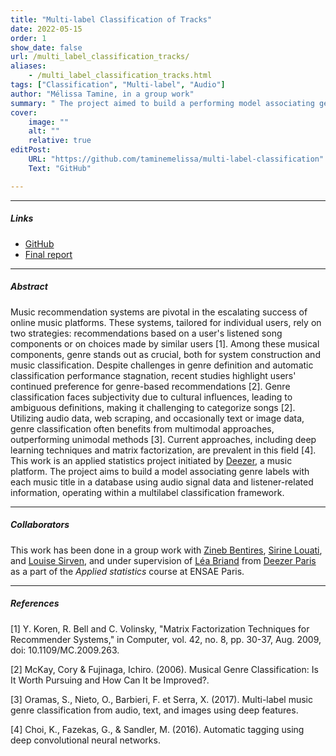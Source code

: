 ```yaml
---
title: "Multi-label Classification of Tracks" 
date: 2022-05-15
order: 1
show_date: false
url: /multi_label_classification_tracks/
aliases: 
    - /multi_label_classification_tracks.html
tags: ["Classification", "Multi-label", "Audio"]
author: "Mélissa Tamine, in a group work"
summary: " The project aimed to build a performing model associating genre labels with each music title in a database using audio signal data and listener-related information, operating within a multi-label classification framework." 
cover:
    image: ""
    alt: ""
    relative: true
editPost:
    URL: "https://github.com/taminemelissa/multi-label-classification"
    Text: "GitHub"

---
```


---

##### Links

+ [GitHub](https://github.com/taminemelissa/multi-label-classification)
+ [Final report](/projects/memoire_statistique_appliquee.pdf)

---

##### Abstract

Music recommendation systems are pivotal in the escalating success of online music platforms. These systems, tailored for individual users, rely on two strategies: recommendations based on a user's listened song components or on choices made by similar users [1]. Among these musical components, genre stands out as crucial, both for system construction and music classification. Despite challenges in genre definition and automatic classification performance stagnation, recent studies highlight users' continued preference for genre-based recommendations [2]. Genre classification faces subjectivity due to cultural influences, leading to ambiguous definitions, making it challenging to categorize songs [2]. Utilizing audio data, web scraping, and occasionally text or image data, genre classification often benefits from multimodal approaches, outperforming unimodal methods [3]. Current approaches, including deep learning techniques and matrix factorization, are prevalent in this field [4]. This work is an applied statistics project initiated by [Deezer](https://www.deezer.com/), a music platform. The project aims to build a model associating genre labels with each music title in a database using audio signal data and listener-related information, operating within a multilabel classification framework. 

---

##### Collaborators

This work has been done in a group work with [Zineb Bentires](https://www.linkedin.com/in/zineb-bentires-1b9191195/), [Sirine Louati](https://www.linkedin.com/in/sirine-louati-465932179/?originalSubdomain=fr), and [Louise Sirven](https://www.linkedin.com/in/louise-sirven-29066a260/), and under supervision of [Léa Briand](https://www.linkedin.com/in/l%C3%A9a-briand-732291106/) from [Deezer Paris](https://www.deezer.com/) as a part of the _Applied statistics_ course at ENSAE Paris.

---

##### References

[1] Y. Koren, R. Bell and C. Volinsky, "Matrix Factorization Techniques for Recommender Systems," in Computer, vol. 42, no. 8, pp. 30-37, Aug. 2009, doi: 10.1109/MC.2009.263.

[2] McKay, Cory & Fujinaga, Ichiro. (2006). Musical Genre Classification: Is It Worth Pursuing and How Can It be Improved?. 

[3] Oramas, S., Nieto, O., Barbieri, F. et Serra, X. (2017). Multi-label music genre classification from audio, text, and images using deep features.

[4] Choi, K., Fazekas, G., & Sandler, M. (2016). Automatic tagging using deep convolutional neural networks.